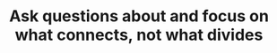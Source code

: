 ---
title: Ask questions about and focus on what connects, not what divides
tags: human conflict
---